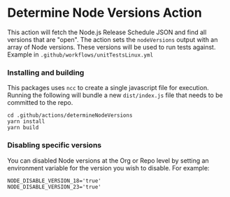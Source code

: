# Determine Node Versions Action

This action will fetch the Node.js Release Schedule JSON and find all versions that are "open". The action sets the `nodeVersions` output with an array of Node versions. These versions will be used to run tests against. Example in `.github/workflows/unitTestsLinux.yml`

### Installing and building

This packages uses `ncc` to create a single javascript file for execution. Running the following will bundle a new `dist/index.js` file that needs to be committed to the repo.

```shell
cd .github/actions/determineNodeVersions
yarn install
yarn build
```

### Disabling specific versions

You can disabled Node versions at the Org or Repo level by setting an environment variable for the version you wish to disable. For example:

```shell
NODE_DISABLE_VERSION_18='true'
NODE_DISABLE_VERSION_23='true'
```

